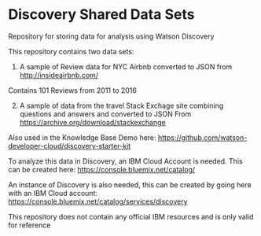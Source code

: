 # Discovery Shared Data Sets
Repository for storing data for analysis using Watson Discovery 

This repository contains two data sets:
1) A sample of Review data for NYC Airbnb converted to JSON from http://insideairbnb.com/ 

Contains 101 Reviews from 2011 to 2016

2) A sample of data from the travel Stack Exchage site combining questions and answers and converted to JSON 
From https://archive.org/download/stackexchange

Also used in the Knowledge Base Demo here: https://github.com/watson-developer-cloud/discovery-starter-kit

To analyze this data in Discovery, an IBM Cloud Account is needed.
This can be created here: https://console.bluemix.net/catalog/

An instance of Discovery is also needed, this can be created by going here with an IBM Cloud account:
https://console.bluemix.net/catalog/services/discovery

This repository does not contain any official IBM resources and is only valid for reference
